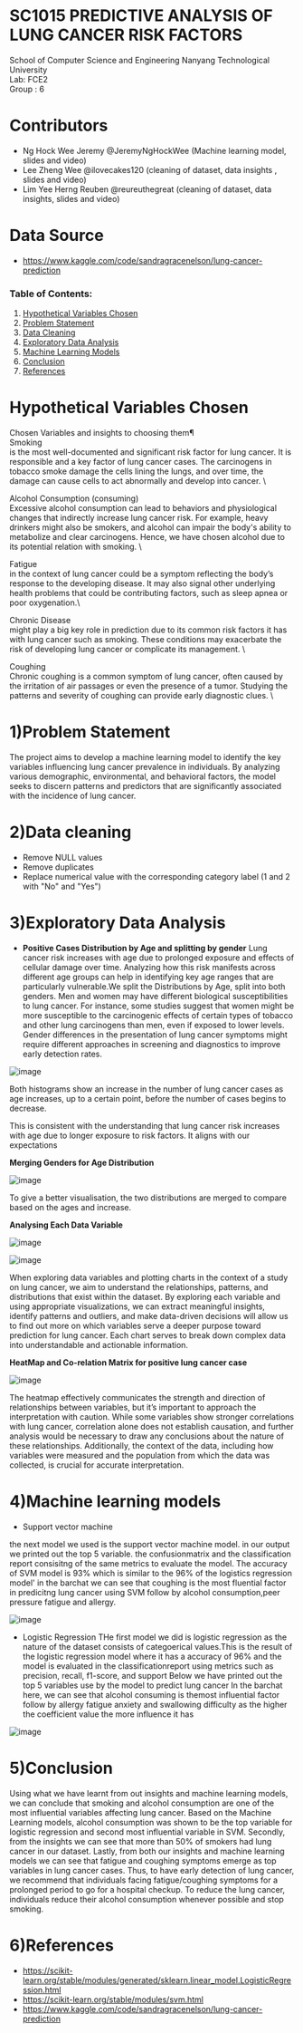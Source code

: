 # SC1015 PREDICTIVE ANALYSIS OF LUNG CANCER RISK FACTORS

School of Computer Science and Engineering
Nanyang Technological University \
Lab: FCE2 \
Group : 6

# Contributors

- Ng Hock Wee Jeremy @JeremyNgHockWee (Machine learning model, slides and video)
- Lee Zheng Wee @ilovecakes120 (cleaning of dataset, data insights , slides and video)
- Lim Yee Herng Reuben @reureuthegreat (cleaning of dataset, data insights, slides and video)
  
# Data Source
- <https://www.kaggle.com/code/sandragracenelson/lung-cancer-prediction>

### Table of Contents:
1. [Hypothetical Variables Chosen](#1-Hypothetical-Variables-Chosen)
2. [Problem Statement](#2-Problem-Statement)
3. [Data Cleaning](#3-Data-Cleaning)
4. [Exploratory Data Analysis](#4-Exploratory-Data-Analysis)
5. [Machine Learning Models](#5-Machine-Learning-Models)
6. [Conclusion](#5-Conclusion)
7. [References](#6-References)

# Hypothetical Variables Chosen

Chosen Variables and insights to choosing them¶ \
Smoking \
is the most well-documented and significant risk factor for lung cancer. It is responsible and a key factor of lung cancer cases. The carcinogens in tobacco smoke damage the cells lining the lungs, and over time, the damage can cause cells to act abnormally and develop into cancer. \

Alcohol Consumption (consuming) \
Excessive alcohol consumption can lead to behaviors and physiological changes that indirectly increase lung cancer risk. For example, heavy drinkers might also be smokers, and alcohol can impair the body's ability to metabolize and clear carcinogens. Hence, we have chosen alcohol due to its potential relation with smoking. \

Fatigue \
in the context of lung cancer could be a symptom reflecting the body’s response to the developing disease. It may also signal other underlying health problems that could be contributing factors, such as sleep apnea or poor oxygenation.\

Chronic Disease \
might play a big key role in prediction due to its common risk factors it has with lung cancer such as smoking. These conditions may exacerbate the risk of developing lung cancer or complicate its management. \

Coughing \
Chronic coughing is a common symptom of lung cancer, often caused by the irritation of air passages or even the presence of a tumor. Studying the patterns and severity of coughing can provide early diagnostic clues. \

# 1)Problem Statement
The project aims to develop a machine learning model to identify the key variables influencing lung cancer prevalence in individuals. By analyzing various demographic, environmental, and behavioral factors, the model seeks to discern patterns and predictors that are significantly associated with the incidence of lung cancer. 

# 2)Data cleaning
- Remove NULL values 
- Remove duplicates 
- Replace numerical value with the corresponding category label (1 and 2 with "No" and "Yes")

# 3)Exploratory Data Analysis

- **Positive Cases Distribution by Age and splitting by gender**
Lung cancer risk increases with age due to prolonged exposure and effects of cellular damage over time. Analyzing how this risk manifests across different age groups can help in identifying key age ranges that are particularly vulnerable.We split the Distributions by Age, split into both genders. Men and women may have different biological susceptibilities to lung cancer. For instance, some studies suggest that women might be more susceptible to the carcinogenic effects of certain types of tobacco and other lung carcinogens than men, even if exposed to lower levels. Gender differences in the presentation of lung cancer symptoms might require different approaches in screening and diagnostics to improve early detection rates.

![image](https://github.com/ilovecakes120/SC1015-mini-Project/assets/165972972/8894aab8-df88-4ae8-9f58-708658a869e0)

Both histograms show an increase in the number of lung cancer cases as age increases, up to a certain point, before the number of cases begins to decrease.

This is consistent with the understanding that lung cancer risk increases with age due to longer exposure to risk factors. It aligns with our expectations


**Merging Genders for Age Distribution**

![image](https://github.com/ilovecakes120/SC1015-mini-Project/assets/165972972/0ff2029c-906f-4de7-bdc6-4051ccdadb8b)

To give a better visualisation, the two distributions are merged to compare based on the ages and increase.

**Analysing Each Data Variable**

![image](https://github.com/ilovecakes120/SC1015-mini-Project/assets/165972972/813e420b-d61a-4375-8f35-6e8a77b9a468)

![image](https://github.com/ilovecakes120/SC1015-mini-Project/assets/165972972/3e3a357a-5a0d-4b23-8cff-083b06a9126d)



When exploring data variables and plotting charts in the context of a study on lung cancer, we aim to understand the relationships, patterns, and distributions that exist within the dataset. By exploring each variable and using appropriate visualizations, we can extract meaningful insights, identify patterns and outliers, and make data-driven decisions will allow us to find out more on which variables serve a deeper purpose toward prediction for lung cancer. Each chart serves to break down complex data into understandable and actionable information.

**HeatMap and Co-relation Matrix for positive lung cancer case**

![image](https://github.com/ilovecakes120/SC1015-mini-Project/assets/165972972/d0365fff-02e5-4403-b571-b97866e3d86b)

The heatmap effectively communicates the strength and direction of relationships between variables, but it’s important to approach the interpretation with caution. While some variables show stronger correlations with lung cancer, correlation alone does not establish causation, and further analysis would be necessary to draw any conclusions about the nature of these relationships. Additionally, the context of the data, including how variables were measured and the population from which the data was collected, is crucial for accurate interpretation.

# 4)Machine learning models
- Support vector machine

the next model we used is the support vector machine model.
in our output we printed out the top 5 variable. the confusionmatrix and the classification report consisitng of the same metrics to evaluate the model.
The accuracy of SVM model is 93% which is similar to the 96% of the logistics regression model'
in the barchat we can see that coughing is the most fluential factor in predicitng lung cancer using SVM follow by alcohol consumption,peer pressure fatigue and allergy.

![image](https://github.com/ilovecakes120/SC1015-mini-Project/assets/165972972/024851d1-a1b3-415e-9a37-6177ed5a77dc)


- Logistic Regression
THe first model we did is logistic regression as the nature of 
the dataset consists of categoerical values.This is the result of the logistic regression model where it has
a accuracy of 96% and the model is evaluated in the classificationreport using metrics such as precision, recall, f1-score, and support
Below we have printed out the top 5 variables use by the model to predict lung cancer
In the barchat here, we can see that alcohol consuming is themost influential factor follow by allergy fatigue anxiety and
swallowing difficulty as the higher the coefficient value the more influence it has

![image](https://github.com/ilovecakes120/SC1015-mini-Project/assets/165972972/62bb795a-f2bd-4375-95a2-ef4ce33fe5cc)

  
# 5)Conclusion
Using what we have learnt from out insights and machine learning models, we can conclude that smoking and alcohol consumption are one of the most influential variables affecting lung cancer. Based on the Machine Learning models, alcohol consumption was shown to be the top variable for logistic regression and second most influential variable in SVM. Secondly, from the insights we can see that more than 50% of smokers had lung cancer in our dataset. Lastly, from both our insights and machine learning models we can see that fatigue and coughing symptoms emerge as top variables in lung cancer cases. Thus, to have early detection of lung cancer, we recommend that individuals facing fatigue/coughing symptoms for a prolonged period to go for a hospital checkup. To reduce the lung cancer, individuals reduce their alcohol consumption whenever possible and stop smoking.

# 6)References
- https://scikit-learn.org/stable/modules/generated/sklearn.linear_model.LogisticRegression.html
- https://scikit-learn.org/stable/modules/svm.html
- https://www.kaggle.com/code/sandragracenelson/lung-cancer-prediction
